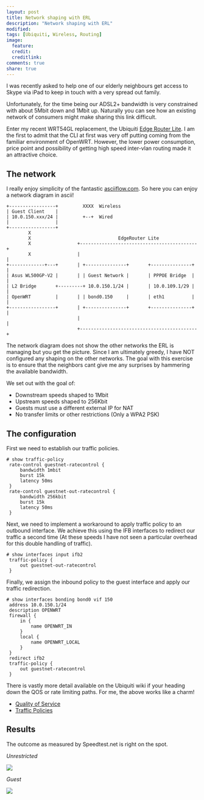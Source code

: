 ```yaml
---
layout: post
title: Network shaping with ERL
description: "Network shaping with ERL"
modified: 
tags: [Ubiquiti, Wireless, Routing]
image:
  feature:
  credit:
  creditlink:
comments: true
share: true
---
```


I was recently asked to help one of our elderly neighbours get access to Skype via iPad to keep in touch with a very spread out family.

Unfortunately, for the time being our ADSL2+ bandwidth is very constrained with about 5Mbit down and 1Mbit up. Naturally you can see how an existing network of consumers might make sharing this link difficult.

Enter my recent WRT54GL replacement, the Ubiquiti [Edge Router Lite](http://www.ubnt.com/edgemax). I am the first to admit that the CLI at first was very off putting coming from the familiar environment of OpenWRT. However, the lower power consumption, price point and possibility of getting high speed inter-vlan routing made it an attractive choice.

## The network

I really enjoy simplicity of the fantastic [asciiflow.com](http://asciiflow.com/). So here you can enjoy a network diagram in ascii!

~~~
+-----------------+         XXXX  Wireless                             
| Guest Client    |                                                    
| 10.0.150.xxx/24 |         +--+  Wired                                
|                 |                                                    
+-----------------+                                                    
        X                                                              
        X                                EdgeRouter Lite               
        X                 +-------------------------------------------+
        X                 |                                           |
+-------------+---+       | +---------------+       +---------------+ |
| Asus WL500GP-V2 |       | | Guest Network |       | PPPOE Bridge  | |
| L2 Bridge       +---------+ 10.0.150.1/24 |       | 10.0.109.1/29 | |
| OpenWRT         |       | | bond0.150     |       | eth1          | |
+-----------------+       | +---------------+       +---------------+ |
                          |                                           |
                          +-------------------------------------------+
~~~

The network diagram does not show the other networks the ERL is managing but you get the picture. Since I am ultimately greedy, I have NOT configured any shaping on the other networks. The goal with this exercise is to ensure that the neighbors cant give me any surprises by hammering the available bandwidth.

We set out with the goal of:

* Downstream speeds shaped to 1Mbit
* Upstream speeds shaped to 256Kbit
* Guests must use a different external IP for NAT
* No transfer limits or other restrictions (Only a WPA2 PSK)

## The configuration

First we need to establish our traffic policies.

~~~
# show traffic-policy
 rate-control guestnet-ratecontrol {
     bandwidth 1mbit
     burst 15k
     latency 50ms
 }
 rate-control guestnet-out-ratecontrol {
     bandwidth 256kbit
     burst 15k
     latency 50ms
 }
~~~

Next, we need to implement a workaround to apply traffic policy to an outbound interface. We achieve this using the IFB interfaces to redirect our traffic a second time (At these speeds I have not seen a particular overhead for this double handling of traffic).

~~~
# show interfaces input ifb2
 traffic-policy {
     out guestnet-out-ratecontrol
 }
~~~

Finally, we assign the inbound policy to the guest interface and apply our traffic redirection.

~~~
# show interfaces bonding bond0 vif 150
 address 10.0.150.1/24
 description OPENWRT
 firewall {
     in {
         name OPENWRT_IN
     }
     local {
         name OPENWRT_LOCAL
     }
 }
 redirect ifb2
 traffic-policy {
     out guestnet-ratecontrol
 }
~~~

There is vastly more detail available on the Ubiquiti wiki if your heading down the QOS or rate limiting paths. For me, the above works like a charm!

* [Quality of Service](http://wiki.ubnt.com/Quality_of_Service_(QoS))
* [Traffic Policies](http://wiki.ubnt.com/Examples_of_Traffic_Policies)

## Results

The outcome as measured by Speedtest.net is right on the spot.

*Unrestricted*

![](http://www.speedtest.net/iphone/845446893.png)

*Guest*

![](http://www.speedtest.net/iphone/845446045.png)

